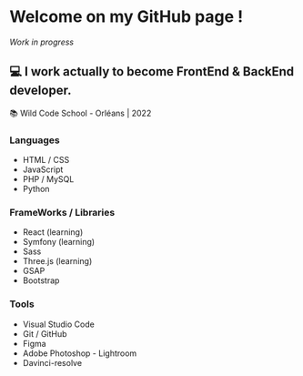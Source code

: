 # Welcome on my GitHub page !
*Work in progress*
## :computer: I work actually to become FrontEnd & BackEnd developer. 

:books: Wild Code School - Orléans | 2022

### Languages
- HTML / CSS
- JavaScript
- PHP / MySQL
- Python

### FrameWorks / Libraries
- React (learning)
- Symfony (learning)
- Sass
- Three.js (learning)
- GSAP
- Bootstrap

### Tools
- Visual Studio Code
- Git / GitHub
- Figma
- Adobe Photoshop - Lightroom
- Davinci-resolve
